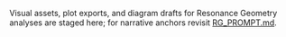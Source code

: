 Visual assets, plot exports, and diagram drafts for Resonance Geometry analyses are staged here; for narrative anchors revisit [RG_PROMPT.md](../RG_PROMPT.md).
